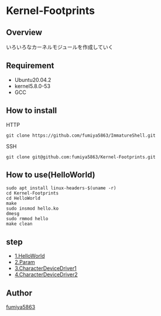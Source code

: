# Kernel-Footprints

## Overview
いろいろなカーネルモジュールを作成していく

## Requirement
- Ubuntu20.04.2
- kernel5.8.0-53
- GCC

## How to install

HTTP
```shell
git clone https://github.com/fumiya5863/ImmatureShell.git
```

SSH
```shell
git clone git@github.com:fumiya5863/Kernel-Footprints.git
```

## How to use(HelloWorld)

```shell
sudo apt install linux-headers-$(uname -r)
cd Kernel-Footprints
cd HelloWorld
make
sudo insmod hello.ko
dmesg
sudo rmmod hello
make clean
```

## step
- [1.HelloWorld](https://github.com/fumiya5863/Kernel-Footprints/tree/main/HelloWorld)
- [2.Param](https://github.com/fumiya5863/Kernel-Footprints/tree/main/Param)
- [3.CharacterDeviceDriver1](https://github.com/fumiya5863/Kernel-Footprints/tree/main/CharacterDeviceDriver1)
- [4.CharacterDeviceDriver2](https://github.com/fumiya5863/Kernel-Footprints/tree/main/CharacterDeviceDriver2)

## Author
[fumiya5863](https://github.com/fumiya5863)
